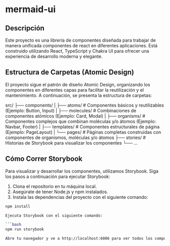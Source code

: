 # mermaid-ui

## Descripción

Este proyecto es una librería de componentes diseñada para trabajar de manera unificada componentes de react en diferentes aplicaciones. Está construido utilizando React, TypeScript y Chakra UI para ofrecer una experiencia de desarrollo moderna y elegante.

## Estructura de Carpetas (Atomic Design)

El proyecto sigue el patrón de diseño Atomic Design, organizando los componentes en diferentes capas para facilitar la reutilización y el mantenimiento. A continuación, se presenta la estructura de carpetas:

src/
├── components/
| ├── atoms/ # Componentes básicos y reutilizables (Ejemplo: Button, Input)
| ├── molecules/ # Combinaciones de componentes atómicos (Ejemplo: Card, Modal)
| ├── organisms/ # Componentes complejos que combinan moléculas y/o átomos (Ejemplo: Navbar, Footer)
| ├── templates/ # Componentes estructurales de página (Ejemplo: PageLayout)
| └── pages/ # Páginas completas construidas con componentes de organismos, moléculas y/o átomos
├── stories/ # Historias de Storybook para visualizar los componentes
└── ...

## Cómo Correr Storybook

Para visualizar y desarrollar los componentes, utilizamos Storybook. Siga los pasos a continuación para ejecutar Storybook:

1. Clona el repositorio en tu máquina local.
2. Asegúrate de tener Node.js y npm instalados.
3. Instala las dependencias del proyecto con el siguiente comando:

````bash
npm install

Ejecuta Storybook con el siguiente comando:

```bash
npm run storybook

Abre tu navegador y ve a http://localhost:6006 para ver todos los componentes y sus diferentes estados definidos en las historias de Storybook.
````
